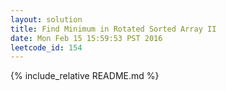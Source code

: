 ```yaml
---
layout: solution
title: Find Minimum in Rotated Sorted Array II
date: Mon Feb 15 15:59:53 PST 2016
leetcode_id: 154
---
```

{% include_relative README.md %}
